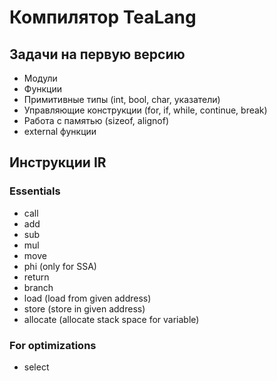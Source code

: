 # Компилятор TeaLang

## Задачи на первую версию
- Модули
- Функции
- Примитивные типы (int, bool, char, указатели)
- Управляющие конструкции (for, if, while, continue, break)
- Работа с памятью (sizeof, alignof)
- external функции

## Инструкции IR
### Essentials
- call
- add
- sub
- mul
- move
- phi (only for SSA)
- return
- branch
- load (load from given address)
- store (store in given address)
- allocate (allocate stack space for variable)

### For optimizations
- select